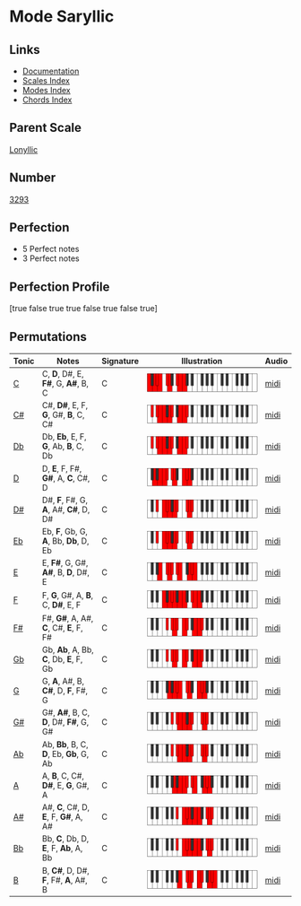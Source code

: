 # Mode Saryllic

## Links

- [Documentation](index.md)
- [Scales Index](Scales.md)
- [Modes Index](Modes.md)
- [Chords Index](Chords.md)

## Parent Scale

[Lonyllic](ScaleLonyllic.md)

## Number

[3293](https://ianring.com/musictheory/scales/3293)

## Perfection

- 5 Perfect notes
- 3 Perfect notes

## Perfection Profile

[true false true true false true false true]

## Permutations

| Tonic | Notes | Signature | Illustration | Audio |
|-------|-------|-----------|--------------|-------|
| [C](ModeCNaturalSaryllic.md) | C, **D**, D#, E, **F#**, G, **A#**, B, C | C | ![CNaturalSaryllic](ModeCNaturalSaryllic.png) | [midi](https://github.com/edipermadi/music/blob/main/docs/ModeCNaturalSaryllic.mid?raw=true) |
| [C#](ModeCSharpSaryllic.md) | C#, **D#**, E, F, **G**, G#, **B**, C, C# | C | ![CSharpSaryllic](ModeCSharpSaryllic.png) | [midi](https://github.com/edipermadi/music/blob/main/docs/ModeCSharpSaryllic.mid?raw=true) |
| [Db](ModeDFlatSaryllic.md) | Db, **Eb**, E, F, **G**, Ab, **B**, C, Db | C | ![DFlatSaryllic](ModeDFlatSaryllic.png) | [midi](https://github.com/edipermadi/music/blob/main/docs/ModeDFlatSaryllic.mid?raw=true) |
| [D](ModeDNaturalSaryllic.md) | D, **E**, F, F#, **G#**, A, **C**, C#, D | C | ![DNaturalSaryllic](ModeDNaturalSaryllic.png) | [midi](https://github.com/edipermadi/music/blob/main/docs/ModeDNaturalSaryllic.mid?raw=true) |
| [D#](ModeDSharpSaryllic.md) | D#, **F**, F#, G, **A**, A#, **C#**, D, D# | C | ![DSharpSaryllic](ModeDSharpSaryllic.png) | [midi](https://github.com/edipermadi/music/blob/main/docs/ModeDSharpSaryllic.mid?raw=true) |
| [Eb](ModeEFlatSaryllic.md) | Eb, **F**, Gb, G, **A**, Bb, **Db**, D, Eb | C | ![EFlatSaryllic](ModeEFlatSaryllic.png) | [midi](https://github.com/edipermadi/music/blob/main/docs/ModeEFlatSaryllic.mid?raw=true) |
| [E](ModeENaturalSaryllic.md) | E, **F#**, G, G#, **A#**, B, **D**, D#, E | C | ![ENaturalSaryllic](ModeENaturalSaryllic.png) | [midi](https://github.com/edipermadi/music/blob/main/docs/ModeENaturalSaryllic.mid?raw=true) |
| [F](ModeFNaturalSaryllic.md) | F, **G**, G#, A, **B**, C, **D#**, E, F | C | ![FNaturalSaryllic](ModeFNaturalSaryllic.png) | [midi](https://github.com/edipermadi/music/blob/main/docs/ModeFNaturalSaryllic.mid?raw=true) |
| [F#](ModeFSharpSaryllic.md) | F#, **G#**, A, A#, **C**, C#, **E**, F, F# | C | ![FSharpSaryllic](ModeFSharpSaryllic.png) | [midi](https://github.com/edipermadi/music/blob/main/docs/ModeFSharpSaryllic.mid?raw=true) |
| [Gb](ModeGFlatSaryllic.md) | Gb, **Ab**, A, Bb, **C**, Db, **E**, F, Gb | C | ![GFlatSaryllic](ModeGFlatSaryllic.png) | [midi](https://github.com/edipermadi/music/blob/main/docs/ModeGFlatSaryllic.mid?raw=true) |
| [G](ModeGNaturalSaryllic.md) | G, **A**, A#, B, **C#**, D, **F**, F#, G | C | ![GNaturalSaryllic](ModeGNaturalSaryllic.png) | [midi](https://github.com/edipermadi/music/blob/main/docs/ModeGNaturalSaryllic.mid?raw=true) |
| [G#](ModeGSharpSaryllic.md) | G#, **A#**, B, C, **D**, D#, **F#**, G, G# | C | ![GSharpSaryllic](ModeGSharpSaryllic.png) | [midi](https://github.com/edipermadi/music/blob/main/docs/ModeGSharpSaryllic.mid?raw=true) |
| [Ab](ModeAFlatSaryllic.md) | Ab, **Bb**, B, C, **D**, Eb, **Gb**, G, Ab | C | ![AFlatSaryllic](ModeAFlatSaryllic.png) | [midi](https://github.com/edipermadi/music/blob/main/docs/ModeAFlatSaryllic.mid?raw=true) |
| [A](ModeANaturalSaryllic.md) | A, **B**, C, C#, **D#**, E, **G**, G#, A | C | ![ANaturalSaryllic](ModeANaturalSaryllic.png) | [midi](https://github.com/edipermadi/music/blob/main/docs/ModeANaturalSaryllic.mid?raw=true) |
| [A#](ModeASharpSaryllic.md) | A#, **C**, C#, D, **E**, F, **G#**, A, A# | C | ![ASharpSaryllic](ModeASharpSaryllic.png) | [midi](https://github.com/edipermadi/music/blob/main/docs/ModeASharpSaryllic.mid?raw=true) |
| [Bb](ModeBFlatSaryllic.md) | Bb, **C**, Db, D, **E**, F, **Ab**, A, Bb | C | ![BFlatSaryllic](ModeBFlatSaryllic.png) | [midi](https://github.com/edipermadi/music/blob/main/docs/ModeBFlatSaryllic.mid?raw=true) |
| [B](ModeBNaturalSaryllic.md) | B, **C#**, D, D#, **F**, F#, **A**, A#, B | C | ![BNaturalSaryllic](ModeBNaturalSaryllic.png) | [midi](https://github.com/edipermadi/music/blob/main/docs/ModeBNaturalSaryllic.mid?raw=true) |
